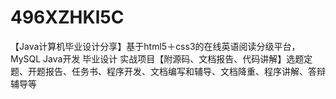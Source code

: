 # 496XZHKl5C
【Java计算机毕业设计分享】基于html5＋css3的在线英语阅读分级平台，MySQL Java开发 毕业设计 实战项目【附源码、文档报告、代码讲解】选题定题、开题报告、任务书、程序开发、文档编写和辅导、文档降重、程序讲解、答辩辅导等
